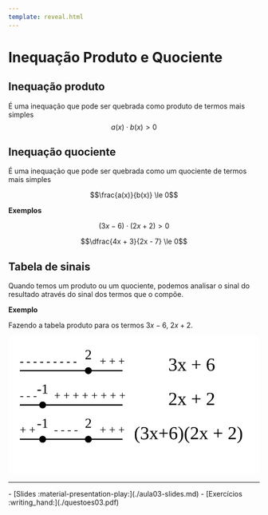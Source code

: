 ```yaml
---
template: reveal.html
---
```

# Inequação Produto e Quociente

## Inequação produto

É uma inequação que pode ser quebrada como produto de termos mais simples 
$$a(x)\cdot b(x)  >0$$

## Inequação quociente

É uma inequação que pode ser quebrada como um quociente de termos mais simples

$$\frac{a(x)}{b(x)} \le 0$$

**Exemplos**

$$(3x -6)\cdot(2x + 2) > 0$$

$$\dfrac{4x + 3}{2x - 7} \le 0$$

## Tabela de sinais

Quando temos um produto ou um quociente, podemos analisar o sinal do resultado através do sinal dos termos que o compõe.

**Exemplo**

Fazendo a tabela produto para os termos $3x-6$, $2x+2$.

![Tabela Produto](./img/aula03-img01.svg)




---

<div class="grid cards" markdown>
 - [Slides :material-presentation-play:](./aula03-slides.md)
 - [Exercícios :writing_hand:](./questoes03.pdf)
</div>

